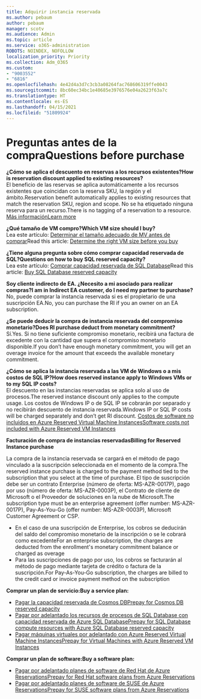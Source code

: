 ```yaml
---
title: Adquirir instancia reservada
ms.author: pebaum
author: pebaum
manager: scotv
ms.audience: Admin
ms.topic: article
ms.service: o365-administration
ROBOTS: NOINDEX, NOFOLLOW
localization_priority: Priority
ms.collection: Adm_O365
ms.custom:
- "9003552"
- "6816"
ms.openlocfilehash: 4e42d4a3d7c3cb3a08264fac768606319ffe0043
ms.sourcegitcommit: 8bc60ec34bc1e40685e3976576e04a2623f63a7c
ms.translationtype: HT
ms.contentlocale: es-ES
ms.lasthandoff: 04/15/2021
ms.locfileid: "51809924"
---
```

# <a name="questions-before-purchase"></a><span data-ttu-id="96fdd-102">Preguntas antes de la compra</span><span class="sxs-lookup"><span data-stu-id="96fdd-102">Questions before purchase</span></span>

<span data-ttu-id="96fdd-103">**¿Cómo se aplica el descuento en reservas a los recursos existentes?**</span><span class="sxs-lookup"><span data-stu-id="96fdd-103">**How is reservation discount applied to existing resources?**</span></span>  
<span data-ttu-id="96fdd-104">El beneficio de las reservas se aplica automáticamente a los recursos existentes que coincidan con la reserva SKU, la región y el ámbito.</span><span class="sxs-lookup"><span data-stu-id="96fdd-104">Reservation benefit automatically applies to existing resources that match the reservation SKU, region and scope.</span></span> <span data-ttu-id="96fdd-105">No se ha etiquetado ninguna reserva para un recurso.</span><span class="sxs-lookup"><span data-stu-id="96fdd-105">There is no tagging of a reservation to a resource.</span></span> [<span data-ttu-id="96fdd-106">Más información</span><span class="sxs-lookup"><span data-stu-id="96fdd-106">Learn more</span></span>](https://docs.microsoft.com/azure/cost-management-billing/reservations/save-compute-costs-reservations?WT.mc_id=Portal-Microsoft_Azure_Support#how-reservation-discount-is-applied) 

<span data-ttu-id="96fdd-107">**¿Qué tamaño de VM compro?**</span><span class="sxs-lookup"><span data-stu-id="96fdd-107">**Which VM size should I buy?**</span></span>  
<span data-ttu-id="96fdd-108">Lea este artículo: [Determinar el tamaño adecuado de MV antes de comprar](https://docs.microsoft.com/azure/virtual-machines/windows/prepay-reserved-vm-instances?toc=/azure/billing/TOC.json&WT.mc_id=Portal-Microsoft_Azure_Support#determine-the-right-vm-size-before-you-buy)</span><span class="sxs-lookup"><span data-stu-id="96fdd-108">Read this article: [Determine the right VM size before you buy](https://docs.microsoft.com/azure/virtual-machines/windows/prepay-reserved-vm-instances?toc=/azure/billing/TOC.json&WT.mc_id=Portal-Microsoft_Azure_Support#determine-the-right-vm-size-before-you-buy)</span></span>

<span data-ttu-id="96fdd-109">**¿Tiene alguna pregunta sobre cómo comprar capacidad reservada de SQL?**</span><span class="sxs-lookup"><span data-stu-id="96fdd-109">**Questions on how to buy SQL reserved capacity?**</span></span>  
<span data-ttu-id="96fdd-110">Lea este artículo: [Comprar capacidad reservada de SQL Database](https://docs.microsoft.com/azure/sql-database/sql-database-reserved-capacity?toc=/azure/billing/TOC.json&WT.mc_id=Portal-Microsoft_Azure_Support#buy-sql-database-reserved-capacity)</span><span class="sxs-lookup"><span data-stu-id="96fdd-110">Read this article: [Buy SQL Database reserved capacity](https://docs.microsoft.com/azure/sql-database/sql-database-reserved-capacity?toc=/azure/billing/TOC.json&WT.mc_id=Portal-Microsoft_Azure_Support#buy-sql-database-reserved-capacity)</span></span>

<span data-ttu-id="96fdd-111">**Soy cliente indirecto de EA. ¿Necesito a mi asociado para realizar compras?**</span><span class="sxs-lookup"><span data-stu-id="96fdd-111">**I am in Indirect EA customer, do I need my partner to purchase?**</span></span>  
<span data-ttu-id="96fdd-112">No, puede comprar la instancia reservada si es el propietario de una suscripción EA.</span><span class="sxs-lookup"><span data-stu-id="96fdd-112">No, you can purchase the RI if you an owner on an EA subscription.</span></span>

<span data-ttu-id="96fdd-113">**¿Se puede deducir la compra de instancia reservada del compromiso monetario?**</span><span class="sxs-lookup"><span data-stu-id="96fdd-113">**Does RI purchase deduct from monetary commitment?**</span></span>  
<span data-ttu-id="96fdd-114">Sí.</span><span class="sxs-lookup"><span data-stu-id="96fdd-114">Yes.</span></span> <span data-ttu-id="96fdd-115">Si no tiene suficiente compromiso monetario, recibirá una factura de excedente con la cantidad que supera el compromiso monetario disponible.</span><span class="sxs-lookup"><span data-stu-id="96fdd-115">If you don’t have enough monetary commitment, you will get an overage invoice for the amount that exceeds the available monetary commitment.</span></span>

<span data-ttu-id="96fdd-116">**¿Cómo se aplica la instancia reservada a las VM de Windows o a mis costos de SQL IP?**</span><span class="sxs-lookup"><span data-stu-id="96fdd-116">**How does reserved instance apply to Windows VMs or to my SQL IP costs?**</span></span>  
<span data-ttu-id="96fdd-117">El descuento en las instancias reservadas se aplica solo al uso de procesos.</span><span class="sxs-lookup"><span data-stu-id="96fdd-117">The reserved instance discount only applies to the compute usage.</span></span> <span data-ttu-id="96fdd-118">Los costos de Windows IP o de SQL IP se cobrarán por separado y no recibirán descuento de instancia reservada.</span><span class="sxs-lookup"><span data-stu-id="96fdd-118">Windows IP or SQL IP costs will be charged separately and don’t get RI discount.</span></span> [<span data-ttu-id="96fdd-119">Costos de software no incluidos en Azure Reserved Virtual Machine Instances</span><span class="sxs-lookup"><span data-stu-id="96fdd-119">Software costs not included with Azure Reserved VM Instances</span></span>](https://docs.microsoft.com/azure/billing/billing-reserved-instance-windows-software-costs?WT.mc_id=Portal-Microsoft_Azure_Support)  
      
<span data-ttu-id="96fdd-120">**Facturación de compra de instancias reservadas**</span><span class="sxs-lookup"><span data-stu-id="96fdd-120">**Billing for Reserved Instance purchase**</span></span>  
      
<span data-ttu-id="96fdd-121">La compra de la instancia reservada se cargará en el método de pago vinculado a la suscripción seleccionada en el momento de la compra.</span><span class="sxs-lookup"><span data-stu-id="96fdd-121">The reserved instance purchase is charged to the payment method tied to the subscription that you select at the time of purchase.</span></span> <span data-ttu-id="96fdd-122">El tipo de suscripción debe ser un contrato Enterprise (número de oferta: MS-AZR-0017P), pago por uso (número de oferta: MS-AZR-0003P), el Contrato de cliente de Microsoft o el Proveedor de soluciones en la nube de Microsoft.</span><span class="sxs-lookup"><span data-stu-id="96fdd-122">The subscription type must be an enterprise agreement (offer number: MS-AZR-0017P), Pay-As-You-Go (offer number: MS-AZR-0003P), Microsoft Customer Agreement or CSP.</span></span>

-   <span data-ttu-id="96fdd-123">En el caso de una suscripción de Enterprise, los cobros se deducirán del saldo del compromiso monetario de la inscripción o se le cobrará como excedente</span><span class="sxs-lookup"><span data-stu-id="96fdd-123">For an enterprise subscription, the charges are deducted from the enrollment's monetary commitment balance or charged as overage</span></span>
-   <span data-ttu-id="96fdd-124">Para las suscripciones de pago por uso, los cobros se facturarán al método de pago mediante tarjeta de crédito o factura de la suscripción.</span><span class="sxs-lookup"><span data-stu-id="96fdd-124">For Pay-As-You-Go subscription, the charges are billed to the credit card or invoice payment method on the subscription</span></span>

<span data-ttu-id="96fdd-125">**Comprar un plan de servicio:**</span><span class="sxs-lookup"><span data-stu-id="96fdd-125">**Buy a service plan:**</span></span>

-   [<span data-ttu-id="96fdd-126">Pagar la capacidad reservada de Cosmos DB</span><span class="sxs-lookup"><span data-stu-id="96fdd-126">Prepay for Cosmos DB reserved capacity</span></span>](https://docs.microsoft.com/azure/cosmos-db/cosmos-db-reserved-capacity?WT.mc_id=Portal-Microsoft_Azure_Support)
-   [<span data-ttu-id="96fdd-127">Pagar por adelantado los recursos de procesos de SQL Database con capacidad reservada de Azure SQL Database</span><span class="sxs-lookup"><span data-stu-id="96fdd-127">Prepay for SQL Database compute resources with Azure SQL Database reserved capacity</span></span>](https://docs.microsoft.com/azure/sql-database/sql-database-reserved-capacity?WT.mc_id=Portal-Microsoft_Azure_Support)
-   [<span data-ttu-id="96fdd-128">Pagar máquinas virtuales por adelantado con Azure Reserved Virtual Machine Instances</span><span class="sxs-lookup"><span data-stu-id="96fdd-128">Prepay for Virtual Machines with Azure Reserved VM Instances</span></span>](https://docs.microsoft.com/azure/virtual-machines/windows/prepay-reserved-vm-instances?WT.mc_id=Portal-Microsoft_Azure_Support)

<span data-ttu-id="96fdd-129">**Comprar un plan de software:**</span><span class="sxs-lookup"><span data-stu-id="96fdd-129">**Buy a software plan:**</span></span>

-   [<span data-ttu-id="96fdd-130">Pagar por adelantado planes de software de Red Hat de Azure Reservations</span><span class="sxs-lookup"><span data-stu-id="96fdd-130">Prepay for Red Hat software plans from Azure Reservations</span></span>](https://docs.microsoft.com/azure/virtual-machines/linux/prepay-rhel-software-charges?WT.mc_id=Portal-Microsoft_Azure_Support)
-   [<span data-ttu-id="96fdd-131">Pagar por adelantado planes de software de SUSE de Azure Reservations</span><span class="sxs-lookup"><span data-stu-id="96fdd-131">Prepay for SUSE software plans from Azure Reservations</span></span>](https://docs.microsoft.com/azure/virtual-machines/linux/prepay-suse-software-charges?WT.mc_id=Portal-Microsoft_Azure_Support)